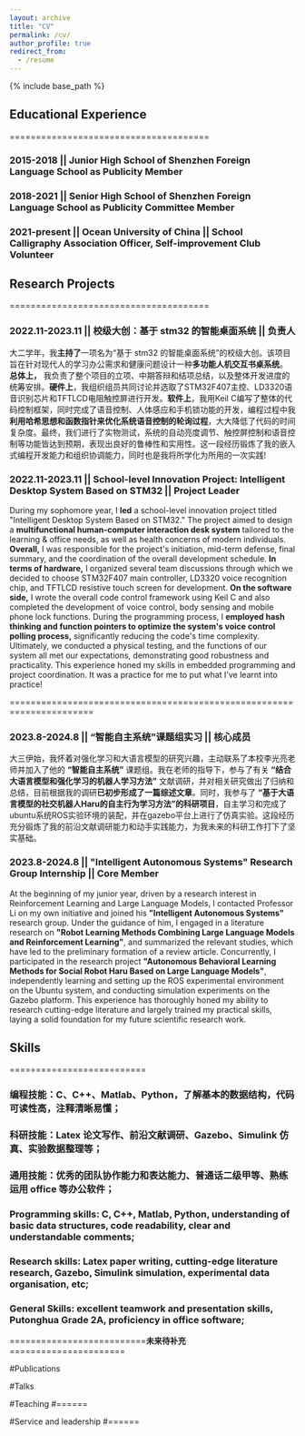 ```yaml
---
layout: archive
title: "CV"
permalink: /cv/
author_profile: true
redirect_from:
  - /resume
---
```


{% include base_path %}

## Educational Experience
======================================

###   2015-2018  ||   Junior High School of Shenzhen Foreign Language School **as** Publicity Member
###   2018-2021  ||   Senior High School of Shenzhen Foreign Language School **as** Publicity Committee Member
###   2021-present ||   Ocean University of China || School Calligraphy Association Officer, Self-improvement Club Volunteer

## Research Projects
======================================
### 2022.11-2023.11   ||                   校级大创：基于 stm32 的智能桌面系统   ||              负责人

大二学年，我**主持了**一项名为“基于 stm32 的智能桌面系统”的校级大创。该项目旨在针对现代人的学习办公需求和健康问题设计一种**多功能人机交互书桌系统**。 **总体上，** 我负责了整个项目的立项、中期答辩和结项总结，以及整体开发进度的统筹安排。**硬件上**，我组织组员共同讨论并选取了STM32F407主控、LD3320语音识别芯片和TFTLCD电阻触控屏进行开发。**软件上**，我用Keil C编写了整体的代码控制框架，同时完成了语音控制、人体感应和手机锁功能的开发，编程过程中我**利用哈希思想和函数指针来优化系统语音控制的轮询过程**，大大降低了代码的时间复杂度。最终，我们进行了实物测试，系统的自动亮度调节、触控屏控制和语音控制等功能皆达到预期，表现出良好的鲁棒性和实用性。这一段经历锻炼了我的嵌入式编程开发能力和组织协调能力，同时也是我将所学化为所用的一次实践!

### 2022.11-2023.11 || School-level Innovation Project: Intelligent Desktop System Based on STM32 || Project Leader

During my sophomore year, I **led** a school-level innovation project titled "Intelligent Desktop System Based on STM32." The project aimed to design a **multifunctional human-computer interaction desk system** tailored to the learning & office needs, as well as health concerns of modern individuals. **Overall,** I was responsible for the project's initiation, mid-term defense, final summary, and the coordination of the overall development schedule. **In terms of hardware,** I organized several team discussions through which we decided to choose STM32F407 main controller, LD3320 voice recognition chip, and TFTLCD resistive touch screen for development. **On the software side,** I wrote the overall code control framework using Keil C and also completed the development of voice control, body sensing and mobile phone lock functions. During the programming process, I **employed hash thinking and function pointers to optimize the system's voice control polling process,** significantly reducing the code's time complexity. Ultimately, we conducted a physical testing, and the functions of our system all met our expectations, demonstrating good robustness and practicality. This experience honed my skills in embedded programming and project coordination. It was a practice for me to put what I've learnt into practice!

======================================================================

### 2023.8-2024.8  ||   “智能自主系统”课题组实习     ||    		核心成员

大三伊始，我怀着对强化学习和大语言模型的研究兴趣，主动联系了本校李光亮老师并加入了他的 **“智能自主系统”** 课题组。我在老师的指导下，参与了有关 **“结合大语言模型和强化学习的机器人学习方法”** 文献调研，并对相关研究做出了归纳和总结，目前根据我的调研**已初步形成了一篇综述文章**。同时，我参与了 **“基于大语言模型的社交机器人Haru的自主行为学习方法”的科研项目**，自主学习和完成了ubuntu系统ROS实验环境的装配，并在gazebo平台上进行了仿真实验。这段经历充分锻炼了我的前沿文献调研能力和动手实践能力，为我未来的科研工作打下了坚实基础。

### 2023.8-2024.8 || "Intelligent Autonomous Systems" Research Group Internship || Core Member

At the beginning of my junior year, driven by a research interest in Reinforcement Learning and Large Language Models, I contacted Professor Li on my own initiative and joined his **"Intelligent Autonomous Systems"** research group. Under the guidance of him, I engaged in a literature research on **"Robot Learning Methods Combining Large Language Models and Reinforcement Learning"**, and summarized the relevant studies, which have led to the preliminary formation of a review article. Concurrently, I participated in the research project **"Autonomous Behavioral Learning Methods for Social Robot Haru Based on Large Language Models"**, independently learning and setting up the ROS experimental environment on the Ubuntu system, and conducting simulation experiments on the Gazebo platform. This experience has thoroughly honed my ability to research cutting-edge literature and largely trained my practical skills, laying a solid foundation for my future scientific research work.
  
## Skills
==========================
### **编程技能**：C、C++、Matlab、Python，了解基本的数据结构，代码可读性高，注释清晰易懂；

### **科研技能**：Latex 论文写作、前沿文献调研、Gazebo、Simulink 仿真、实验数据整理等；

### **通用技能**：优秀的团队协作能力和表达能力、普通话二级甲等、熟练运用 office 等办公软件；

### **Programming skills**: C, C++, Matlab, Python, understanding of basic data structures, code readability, clear and understandable comments;

### **Research skills**: Latex paper writing, cutting-edge literature research, Gazebo, Simulink simulation, experimental data organisation, etc;

### **General Skills**: excellent teamwork and presentation skills, Putonghua Grade 2A, proficiency in office software;

==========================**未来待补充**======================

#Publications

  
#Talks

  
#Teaching
#======
 
#Service and leadership
#======
